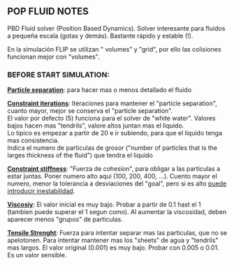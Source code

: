 ## POP FLUID NOTES

PBD Fluid solver (Position Based Dynamics). Solver interesante para fluidos a pequeña escala (gotas y demás). Bastante rápido y estable (!).

En la simulación FLIP se utilizan " volumes" y "grid", por ello las colisiones funcionan mejor con "volumes".   

### BEFORE START SIMULATION:   
<ins>**Particle separation**</ins>: para hacer mas o menos detallado el fluido   

<ins>**Constraint iterations**</ins>: Iteraciones para mantener el "particle separation", cuanto mayor, mejor se conserva el "particle separation".   
El valor por defecto (5) funciona para el solver de "white water". Valores bajos hacen mas "tendrils", valore altos juntan mas el liquido.   
Lo tipico es empezar a partir de 20 e ir subiendo, para que el liquido tenga mas consistencia.   
Indica el numero de particulas de grosor ("number of particles that is the larges thickness of the fluid") que tendra el liquido    

<ins>**Constraint stiffness**</ins>: "Fuerza de cohesion", para obligar a las particulas a estar juntas. Poner numero alto aqui (100, 200, 400, ...). Cuento mayor el numero, menor la tolerancia a desviaciones del "goal", pero si es alto <ins>puede introducir inestabilidad</ins>.   

<ins>**Viscosiy**</ins>: El valor inicial es muy bajo. Probar a partir de 0.1 hast el 1 (tambien puede superar el 1 segun como). Al aumentar la viscosidad, deben aparecer menos "grupos" de particulas.    

<ins>**Tensile Strenght**</ins>: Fuerza para intentar separar mas las particulas, que no se apelotonen. Para intentar mantener mas los "sheets" de agua y "tendrils" mas largos. El valor original (0.001) es muy bajo. Probar con 0.005 o 0.01. Es un valor sensible.    
